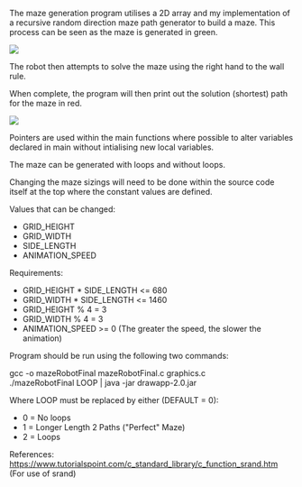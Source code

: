 The maze generation program utilises a 2D array and my implementation of a recursive random direction maze path generator to build a maze. This process can be seen as the maze is generated in green.

![](https://github.com/20tsange1/publicWork/blob/main/mazeGenerated.png)

The robot then attempts to solve the maze using the right hand to the wall rule.

When complete, the program will then print out the solution (shortest) path for the maze in red.

![](https://github.com/20tsange1/publicWork/blob/main/mazeGeneratedSolved.png)

Pointers are used within the main functions where possible to alter variables declared in main without intialising new local variables.

The maze can be generated with loops and without loops.

Changing the maze sizings will need to be done within the source code itself at the top where the constant values are defined.

Values that can be changed:
- GRID_HEIGHT
- GRID_WIDTH
- SIDE_LENGTH
- ANIMATION_SPEED

Requirements:
- GRID_HEIGHT * SIDE_LENGTH <= 680
- GRID_WIDTH * SIDE_LENGTH <= 1460
- GRID_HEIGHT % 4 = 3
- GRID_WIDTH % 4 = 3
- ANIMATION_SPEED >= 0 (The greater the speed, the slower the animation)

Program should be run using the following two commands:

gcc -o mazeRobotFinal mazeRobotFinal.c graphics.c    
./mazeRobotFinal LOOP | java -jar drawapp-2.0.jar

Where LOOP must be replaced by either (DEFAULT = 0):
- 0 = No loops
- 1 = Longer Length 2 Paths ("Perfect" Maze)
- 2 = Loops

References:
https://www.tutorialspoint.com/c_standard_library/c_function_srand.htm (For use of srand)

